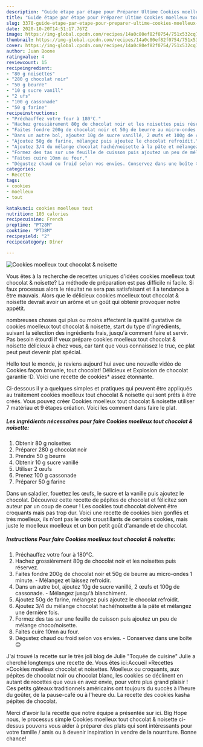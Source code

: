 ```yaml
---
description: "Guide étape par étape pour Préparer Ultime Cookies moelleux tout chocolat &amp;amp; noisette"
title: "Guide étape par étape pour Préparer Ultime Cookies moelleux tout chocolat &amp;amp; noisette"
slug: 3370-guide-etape-par-etape-pour-preparer-ultime-cookies-moelleux-tout-chocolat-and-amp-noisette
date: 2020-10-20T14:51:17.767Z
image: https://img-global.cpcdn.com/recipes/14a0c80ef82f0754/751x532cq70/cookies-moelleux-tout-chocolat-noisette-photo-principale-de-la-recette.jpg
thumbnail: https://img-global.cpcdn.com/recipes/14a0c80ef82f0754/751x532cq70/cookies-moelleux-tout-chocolat-noisette-photo-principale-de-la-recette.jpg
cover: https://img-global.cpcdn.com/recipes/14a0c80ef82f0754/751x532cq70/cookies-moelleux-tout-chocolat-noisette-photo-principale-de-la-recette.jpg
author: Juan Boone
ratingvalue: 4
reviewcount: 15
recipeingredient:
- "80 g noisettes"
- "280 g chocolat noir"
- "50 g beurre"
- "10 g sucre vanill"
- "2 ufs"
- "100 g cassonade"
- "50 g farine"
recipeinstructions:
- "Préchauffez votre four à 180°C."
- "Hachez grossièrement 80g de chocolat noir et les noisettes puis réservez."
- "Faites fondre 200g de chocolat noir et 50g de beurre au micro-ondes 1 minute. Mélangez et laissez refroidir."
- "Dans un autre bol, ajoutez 10g de sucre vanillé, 2 œufs et 100g de cassonade. Mélangez jusqu&#39;à blanchiment."
- "Ajoutez 50g de farine, mélangez puis ajoutez le chocolat refroidit."
- "Ajoutez 3/4 du mélange chocolat haché/noisette à la pâte et mélangez une dernière fois."
- "Formez des tas sur une feuille de cuisson puis ajoutez un peu de mélange choco/noisette."
- "Faites cuire 10mn au four."
- "Dégustez chaud ou froid selon vos envies. Conservez dans une boîte 😊"
categories:
- Recette
tags:
- cookies
- moelleux
- tout

katakunci: cookies moelleux tout 
nutrition: 103 calories
recipecuisine: French
preptime: "PT28M"
cooktime: "PT38M"
recipeyield: "2"
recipecategory: Dîner

---
```



![Cookies moelleux tout chocolat &amp; noisette](https://img-global.cpcdn.com/recipes/14a0c80ef82f0754/751x532cq70/cookies-moelleux-tout-chocolat-noisette-photo-principale-de-la-recette.jpg)

Vous êtes à la recherche de recettes uniques d'idées cookies moelleux tout chocolat &amp; noisette? La méthode de préparation est pas difficile ni facile. Si faux processus alors le résultat ne sera pas satisfaisant et il a tendance à être mauvais. Alors que le délicieux cookies moelleux tout chocolat &amp; noisette devrait avoir un arôme et un goût qui obtenir provoquer notre appétit.

nombreuses choses qui plus ou moins affectent la qualité gustative de cookies moelleux tout chocolat &amp; noisette, start du type d'ingrédients, suivant la sélection des ingrédients frais, jusqu'à comment faire et servir. Pas besoin étourdi if veux prépare cookies moelleux tout chocolat &amp; noisette délicieux à chez vous, car tant que vous connaissez le truc, ce plat peut peut devenir plat spécial.

Hello tout le monde, je reviens aujourd&#39;hui avec une nouvelle vidéo de Cookies façon brownie, tout chocolat! Délicieux et Explosion de chocolat garantie :D. Voici une recette de cookies* assez étonnante.


Ci-dessous il y a quelques simples et pratiques qui peuvent être appliqués au traitement cookies moelleux tout chocolat &amp; noisette qui sont prêts à être créés. Vous pouvez créer Cookies moelleux tout chocolat &amp; noisette utiliser 7 matériau et 9 étapes création. Voici les comment dans faire le plat.

<!--inarticleads1-->

##### Les ingrédients nécessaires pour faire Cookies moelleux tout chocolat &amp; noisette:

1. Obtenir 80 g noisettes
1. Préparer 280 g chocolat noir
1. Prendre 50 g beurre
1. Obtenir 10 g sucre vanillé
1. Utiliser 2 œufs
1. Prenez 100 g cassonade
1. Préparer 50 g farine


Dans un saladier, fouettez les œufs, le sucre et la vanille puis ajoutez le chocolat. Découvrez cette recette de pépites de chocolat et félicitez son auteur par un coup de coeur ! Les cookies tout chocolat doivent être croquants mais pas trop dur. Voici une recette de cookies bien gonflés et très moelleux, ils n&#39;ont pas le coté croustillants de certains cookies, mais juste le moelleux moelleux et un bon petit goût d&#39;amande et de chocolat. 

<!--inarticleads2-->

##### Instructions Pour faire Cookies moelleux tout chocolat &amp; noisette:

1. Préchauffez votre four à 180°C.
1. Hachez grossièrement 80g de chocolat noir et les noisettes puis réservez.
1. Faites fondre 200g de chocolat noir et 50g de beurre au micro-ondes 1 minute. - Mélangez et laissez refroidir.
1. Dans un autre bol, ajoutez 10g de sucre vanillé, 2 œufs et 100g de cassonade. - Mélangez jusqu&#39;à blanchiment.
1. Ajoutez 50g de farine, mélangez puis ajoutez le chocolat refroidit.
1. Ajoutez 3/4 du mélange chocolat haché/noisette à la pâte et mélangez une dernière fois.
1. Formez des tas sur une feuille de cuisson puis ajoutez un peu de mélange choco/noisette.
1. Faites cuire 10mn au four.
1. Dégustez chaud ou froid selon vos envies. - Conservez dans une boîte 😊


J&#39;ai trouvé la recette sur le très joli blog de Julie &#34;Toquée de cuisine&#34; Julie a cherché longtemps une recette de. Vous êtes ici:Accueil »Recettes »Cookies moelleux chocolat et noisettes. Moelleux ou croquants, aux pépites de chocolat noir ou chocolat blanc, les cookies se déclinent en autant de recettes que vous en avez envie, pour votre plus grand plaisir ! Ces petits gâteaux traditionnels américains ont toujours du succès à l&#39;heure du goûter, de la pause-café ou à l&#39;heure du. La recette des cookies kasha pépites de chocolat. 


Merci d'avoir lu la recette que notre équipe a présentée sur ici. Big Hope nous, le processus simple Cookies moelleux tout chocolat &amp; noisette ci-dessus pouvons vous aider à préparer des plats qui sont intéressants pour votre famille / amis ou à devenir inspiration in vendre de la nourriture. Bonne chance!
